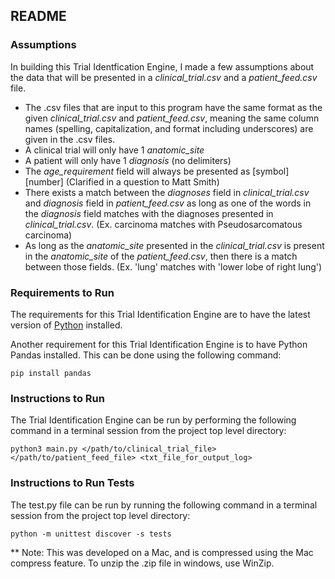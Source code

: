 ## README

### Assumptions

In building this Trial Identfication Engine, I made a few assumptions about the data that will be presented in a _clinical\_trial.csv_ and a _patient\_feed.csv_ file.
- The .csv files that are input to this program have the same format as the given _clinical\_trial.csv_ and _patient\_feed.csv_, meaning the same column names (spelling, capitalization, and format including underscores) are given in the .csv files.
- A clinical trial will only have 1 _anatomic\_site_
- A patient will only have 1 _diagnosis_ (no delimiters)
- The _age\_requirement_ field will always be presented as [symbol][number] (Clarified in a question to Matt Smith)
- There exists a match between the _diagnoses_ field in _clinical\_trial.csv_ and _diagnosis_ field in _patient\_feed.csv_ as long as one of the words in the _diagnosis_ field matches with the diagnoses presented in _clinical\_trial.csv_. (Ex. carcinoma matches with Pseudosarcomatous carcinoma)
- As long as the _anatomic\_site_ presented in the _clinical\_trial.csv_ is present in the _anatomic\_site_ of the _patient\_feed.csv_, then there is a match between those fields. (Ex. 'lung' matches with 'lower lobe of right lung')

### Requirements to Run

The requirements for this Trial Identification Engine are to have the latest version of [Python](https://www.python.org/downloads/) installed.

Another requirement for this Trial Identification Engine is to have Python Pandas installed. This can be done using the following command:
```
pip install pandas
```

### Instructions to Run

The Trial Identification Engine can be run by performing the following command in a terminal session from the project top level directory:
```
python3 main.py </path/to/clinical_trial_file> </path/to/patient_feed_file> <txt_file_for_output_log>
```

### Instructions to Run Tests

The test.py file can be run by running the following command in a terminal session from the project top level directory:
```
python -m unittest discover -s tests
```

** Note: This was developed on a Mac, and is compressed using the Mac compress feature. To unzip the .zip file in windows, use WinZip.